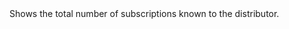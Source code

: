 <?xml version="1.0" encoding="utf-8"?>
<!DOCTYPE concept PUBLIC "-//OASIS//DTD DITA Concept//EN" "../dtd/technicalContent/dtd/concept.dtd">
<concept id="Home.btnSubscriptions" xml:lang="en-us">
<title>Subscriptions</title>
<shortdesc>Shows the total number of subscriptions known to the distributor.</shortdesc>
<conbody>
</conbody>
</concept>